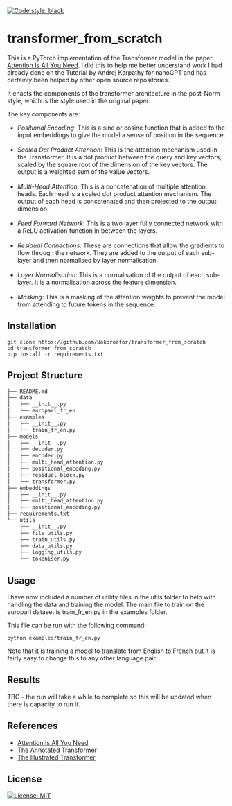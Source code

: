 [![Code style: black](https://img.shields.io/badge/code%20style-black-000000.svg)](https://github.com/psf/black)

# transformer_from_scratch

This is a PyTorch implementation of the Transformer model in the paper [Attention Is All You Need](https://arxiv.org/abs/1706.03762).
I did this to help me better understand work I had already done on the Tutorial by Andrej Karpathy for nanoGPT and has certainly been helped by other open source repositories.

It enacts the components of the transformer architecture in the post-Norm style, which is the style used in the original paper.

The key components are:
- *Positional Encoding*: This is a sine or cosine function that is added to the input embeddings to give the model a sense of position in the sequence.
<br><br>
- *Scaled Dot Product Attention*: This is the attention mechanism used in the Transformer. It is a dot product between the query and key vectors, scaled by the square root of the dimension of the key vectors. The output is a weighted sum of the value vectors.
<br><br>
- *Multi-Head Attention*: This is a concatenation of multiple attention heads. Each head is a scaled dot product attention mechanism. The output of each head is concatenated and then projected to the output dimension.
<br><br>
- *Feed Forward Network*: This is a two layer fully connected network with a ReLU activation function in between the layers.
<br><br>
- *Residual Connections*: These are connections that allow the gradients to flow through the network. They are added to the output of each sub-layer and then normalised by layer normalisation.
<br><br>
- *Layer Normalisation*: This is a normalisation of the output of each sub-layer. It is a normalisation across the feature dimension.
<br><br>
- *Masking*: This is a masking of the attention weights to prevent the model from attending to future tokens in the sequence.

## Installation
```
git clone https://github.com/Uokoroafor/transformer_from_scratch
cd transformer_from_scratch
pip install -r requirements.txt
```

## Project Structure
```bash
├── README.md
├── data
│   ├── __init__.py
│   └── europarl_fr_en
├── examples
│   ├── __init__.py
│   └── train_fr_en.py
├── models
│   ├── __init__.py
│   ├── decoder.py
│   ├── encoder.py
│   ├── multi_head_attention.py
│   ├── positional_encoding.py
│   ├── residual_block.py
│   └── transformer.py
├── embeddings
│   ├── __init__.py
│   ├── multi_head_attention.py
│   ├── positional_encoding.py
├── requirements.txt
└── utils
    ├── __init__.py
    ├── file_utils.py
    ├── train_utils.py
    ├── data_utils.py
    ├── logging_utils.py
    └── tokeniser.py
```

## Usage
I have now included a number of utility files in the utils folder to help with handling the data and training the model. 
The main file to train on the europarl dataset is train_fr_en.py in the examples folder.

This file can be run with the following command:
```
python examples/train_fr_en.py
```
Note that it is training a model to translate from English to French but it is fairly easy to change this to any other language pair.
## Results
TBC - the run will take a while to complete so this will be updated when there is capacity to run it.

## References
- [Attention Is All You Need](https://arxiv.org/abs/1706.03762)
- [The Annotated Transformer](https://nlp.seas.harvard.edu/2018/04/03/attention.html)
- [The Illustrated Transformer](http://jalammar.github.io/illustrated-transformer/)


## License
[![License: MIT](https://img.shields.io/badge/License-MIT-yellow.svg)](https://opensource.org/licenses/MIT)


